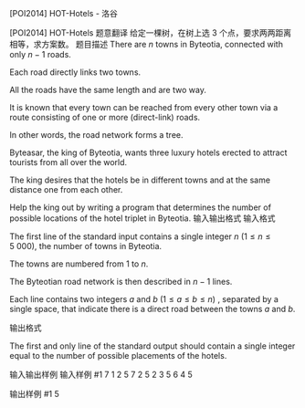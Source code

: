 



[POI2014] HOT-Hotels - 洛谷














[POI2014] HOT-Hotels
题意翻译
给定一棵树，在树上选 $3$ 个点，要求两两距离相等，求方案数。
题目描述
There are $n$ towns in Byteotia, connected with only $n-1$ roads.

Each road directly links two towns.

All the roads have the same length and are two way.

It is known that every town can be reached from every other town    via a route consisting of one or more (direct-link) roads.

In other words, the road network forms a tree.

Byteasar, the king of Byteotia, wants three luxury hotels    erected to attract tourists from all over the world.

The king desires that the hotels be in different towns    and at the same distance one from each other.

Help the king out by writing a program that determines the number    of possible locations of the hotel triplet in Byteotia.
输入输出格式
输入格式

The first line of the standard input contains a single integer $n$ ($1\le n\le 5\ 000$),   the number of towns in Byteotia.

The towns are numbered from $1$ to $n$.

The Byteotian road network is then described in $n-1$ lines.

Each line contains two integers $a$ and $b$ ($1\le a\le b\le n$) ,   separated by a single space, that indicate there is   a direct road between the towns $a$ and $b$.

输出格式

The first and only line of the standard output should contain a single integer    equal to the number of possible placements of the hotels.

输入输出样例
输入样例 #1
7
1 2
5 7
2 5
2 3
5 6
4 5

输出样例 #1
5







